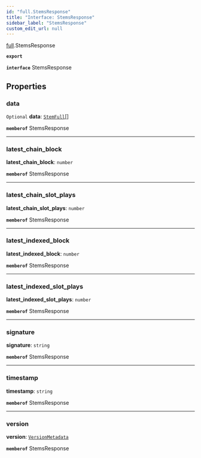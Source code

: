 ```yaml
---
id: "full.StemsResponse"
title: "Interface: StemsResponse"
sidebar_label: "StemsResponse"
custom_edit_url: null
---
```


[full](../namespaces/full.md).StemsResponse

**`export`**

**`interface`** StemsResponse

## Properties

### data

 `Optional` **data**: [`StemFull`](full.StemFull.md)[]

**`memberof`** StemsResponse

___

### latest\_chain\_block

 **latest\_chain\_block**: `number`

**`memberof`** StemsResponse

___

### latest\_chain\_slot\_plays

 **latest\_chain\_slot\_plays**: `number`

**`memberof`** StemsResponse

___

### latest\_indexed\_block

 **latest\_indexed\_block**: `number`

**`memberof`** StemsResponse

___

### latest\_indexed\_slot\_plays

 **latest\_indexed\_slot\_plays**: `number`

**`memberof`** StemsResponse

___

### signature

 **signature**: `string`

**`memberof`** StemsResponse

___

### timestamp

 **timestamp**: `string`

**`memberof`** StemsResponse

___

### version

 **version**: [`VersionMetadata`](full.VersionMetadata.md)

**`memberof`** StemsResponse
